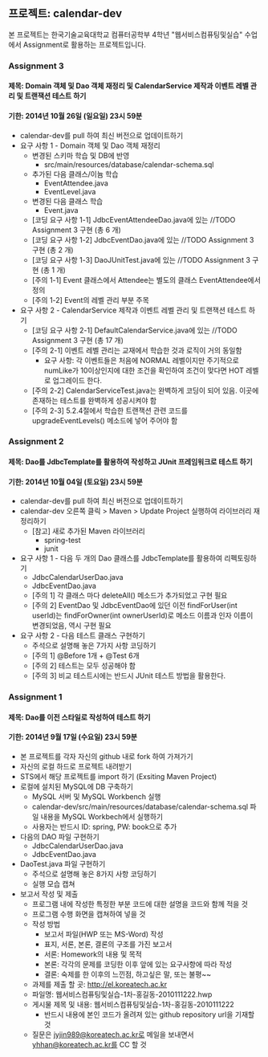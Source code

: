 ## 프로젝트: calendar-dev
본 프로젝트는 한국기술교육대학교 컴퓨터공학부 4학년 "웹서비스컴퓨팅및실습" 수업에서 Assignment로 활용하는 프로젝트입니다. 

### Assignment 3
#### 제목: Domain 객체 및 Dao 객체 재정리 및 CalendarService 제작과 이벤트 레벨 관리 및 트랜잭션 테스트 하기
#### 기한: 2014년 10월 26일 (일요일) 23시 59분 
- calendar-dev를 pull 하여 최신 버전으로 업데이트하기
- 요구 사항 1 - Domain 객체 및 Dao 객체 재정리
  - 변경된 스키마 학습 및 DB에 반영
    - src/main/resources/database/calendar-schema.sql
  - 추가된 다음 클래스/이늄 학습 
    - EventAttendee.java
    - EventLevel.java
  - 변경된 다음 클래스 학습
    - Event.java
  - [코딩 요구 사항 1-1] JdbcEventAttendeeDao.java에 있는 //TODO Assignment 3 구현 (총 6 개)
  - [코딩 요구 사항 1-2] JdbcEventDao.java에 있는 //TODO Assignment 3 구현 (총 2 개)
  - [코딩 요구 사항 1-3] DaoJUnitTest.java에 있는 //TODO Assignment 3 구현 (총 1 개)
  - [주의 1-1] Event 클래스에서 Attendee는 별도의 클래스 EventAttendee에서 정의 
  - [주의 1-2] Event의 레벨 관리 부분 주목
- 요구 사항 2 - CalendarService 제작과 이벤트 레벨 관리 및 트랜잭션 테스트 하기
  - [코딩 요구 사항 2-1] DefaultCalendarService.java에 있는 //TODO Assignment 3 구현 (총 17 개)
  - [주의 2-1] 이벤트 레벨 관리는 교재에서 학습한 것과 로직이 거의 동일함
    - 요구 사항: 각 이벤트들은 처음에 NORMAL 레벨이지만 주기적으로 numLike가 10이상인지에 대한 조건을 확인하여 조건이 맞다면 HOT 레벨로 업그레이드 한다. 
  - [주의 2-2] CalendarServiceTest.java는 완벽하게 코딩이 되어 있음. 이곳에 존재하는 테스트를 완벽하게 성공시켜야 함
  - [주의 2-3] 5.2.4절에서 학습한 트랜잭션 관련 코드를 upgradeEventLevels() 메소드에 넣어 주어야 함
  
  
### Assignment 2
#### 제목: Dao를 JdbcTemplate를 활용하여 작성하고 JUnit 프레임워크로 테스트 하기
#### 기한: 2014년 10월 04일 (토요일) 23시 59분 
- calendar-dev를 pull 하여 최신 버전으로 업데이트하기
- calendar-dev 오른쪽 클릭 > Maven > Update Project 실행하여 라이브러리 재정리하기
  - [참고] 새로 추가된 Maven 라이브러리
    - spring-test
    - junit
- 요구 사항 1 - 다음 두 개의 Dao 클래스를 JdbcTemplate를 활용하여 리펙토링하기
  - JdbcCalendarUserDao.java
  - JdbcEventDao.java
  - [주의 1] 각 클래스 마다 deleteAll() 메소드가 추가되었고 구현 필요
  - [주의 2] EventDao 및 JdbcEventDao에 있던 이전 findForUser(int userId)는 findForOwner(int ownerUserId)로 메소드 이름과 인자 이름이 변경되었음, 역시 구현 필요
- 요구 사항 2 - 다음 테스트 클래스 구현하기 
  - 주석으로 설명해 놓은 7가지 사항 코딩하기 
  - [주의 1] @Before 1개 + @Test 6개
  - [주의 2] 테스트는 모두 성공해야 함
  - [주의 3] 비교 테스트시에는 반드시 JUnit 테스트 방법을 활용한다.
  

### Assignment 1
#### 제목: Dao를 이전 스타일로 작성하여 테스트 하기
#### 기한: 2014년 9월 17일 (수요일) 23시 59분 
- 본 프로젝트를 각자 자신의 github 내로 fork 하여 가져가기
- 자신의 로컬 하드로 프로젝트 내려받기 
- STS에서 해당 프로젝트를 import 하기 (Exsiting Maven Project)
- 로컬에 설치된 MySQL에 DB 구축하기
  - MySQL 서버 및 MySQL Workbench 실행
  - calendar-dev/src/main/resources/database/calendar-schema.sql 파일 내용을 MySQL Workbech에서 실행하기
  - 사용자는 반드시 ID: spring, PW: book으로 추가
- 다음의 DAO 파일 구현하기
  - JdbcCalendarUserDao.java
  - JdbcEventDao.java
- DaoTest.java 파일 구현하기
  - 주석으로 설명해 놓은 8가지 사항 코딩하기
  - 실행 모습 캡쳐
- 보고서 작성 및 제출
  - 프로그램 내에 작성한 특정한 부분 코드에 대한 설명을 코드와 함께 적을 것
  - 프로그램 수행 화면을 캡쳐하여 넣을 것
  - 작성 방법
    - 보고서 파일(HWP 또는 MS-Word) 작성
    - 표지, 서론, 본론, 결론의 구조를 가진 보고서
    - 서론: Homework의 내용 및 목적
    - 본론: 각각의 문제를 코딩한 이후 앞에 있는 요구사항에 따라 작성
    - 결론: 숙제를 한 이후의 느낀점, 하고싶은 말, 또는 불평~~
  - 과제를 제출 할 곳: http://el.koreatech.ac.kr 
  - 파일명: 웹서비스컴퓨팅및실습-1차-홍길동-2010111222.hwp
  - 게시물 제목 및 내용: 웹서비스컴퓨팅및실습-1차-홍길동-2010111222
    - 반드시 내용에 본인 코드가 올려져 있는 github repository url을 기재할 것
  - 질문은 jyjin989@koreatech.ac.kr로 메일을 보내면서 yhhan@koreatech.ac.kr를 CC 할 것


